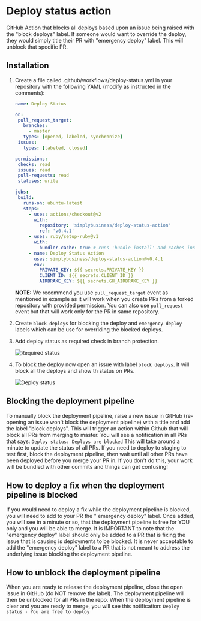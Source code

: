 # Deploy status action

GitHub Action that blocks all deploys based upon an issue being raised with the "block deploys" label. If someone would
want to override the deploy, they would simply title their PR with "emergency deploy" label. This will unblock that
specific PR.

## Installation

1. Create a file called .github/workflows/deploy-status.yml in your repository with the following YAML (modify as
   instructed in the comments):

    ```yaml
    name: Deploy Status

   on:
     pull_request_target:
       branches:
         - master
       types: [opened, labeled, synchronize]
     issues:
       types: [labeled, closed]

   permissions:
     checks: read
     issues: read
     pull-requests: read
     statuses: write
   
   jobs:
     build:
       runs-on: ubuntu-latest
       steps:
         - uses: actions/checkout@v2
           with:
             repository: 'simplybusiness/deploy-status-action'
             ref: 'v0.4.1'
         - uses: ruby/setup-ruby@v1
           with:
             bundler-cache: true # runs 'bundle install' and caches installed gems automatically                       
         - name: Deploy Status Action
           uses: simplybusiness/deploy-status-action@v0.4.1
           env:
             PRIVATE_KEY: ${{ secrets.PRIVATE_KEY }}
             CLIENT_ID: ${{ secrets.CLIENT_ID }}
             AIRBRAKE_KEY: ${{ secrets.GH_AIRBRAKE_KEY }}
    ```
   **NOTE:** We recommend you use `pull_request_target` event as mentioned in example as it will work when you create
   PRs from a forked repository with provided permission. You can also use `pull_request` event but that will work only
   for the PR in same repository.

2. Create `block deploys` for blocking the deploy and `emergency deploy` labels which can be use for overriding the
   blocked deploys.

3. Add deploy status as required check in branch protection.

   ![Required status](images/require_status.png)

5. To block the deploy now open an issue with label `block deploys`. It will block all the deploys and show th status on
   PRs.

   ![Deploy status](images/deploy_status.png)

## Blocking the deployment pipeline

To manually block the deployment pipeline, raise a new issue in GitHub (re-opening an issue won't block the deployment
pipeline) with a title and add the label "block deploys". This will trigger an action within Github that will block all
PRs from merging to master. You will see a notification in all PRs that says: ``` Deploy status: Deploys are blocked ```
This will take around a minute to update the status of all PRs. If you need to deploy to staging to test first, block
the deployment pipeline, then wait until all other PRs have been deployed before you merge your PR in. If you don't do
this, your work will be bundled with other commits and things can get confusing!

## How to deploy a fix when the deployment pipeline is blocked

If you would need to deploy a fix while the deployment pipeline is blocked, you will need to add to your PR the "
emergency deploy" label. Once added, you will see in a minute or so, that the deployment pipeline is free for YOU only
and you will be able to merge. It is IMPORTANT to note that the "emergency deploy" label should only be added to a PR
that is fixing the issue that is causing is deployments to be blocked. It is never acceptable to add the "emergency
deploy" label to a PR that is not meant to address the underlying issue blocking the deployment pipeline.

## How to unblock the deployment pipeline

When you are ready to release the deployment pipeline, close the open issue in GitHub (do NOT remove the label). The
deployment pipeline will then be unblocked for all PRs in the repo. When the deployment pipeline is clear and you are
ready to merge, you will see this notification: ``` Deploy status - You are free to deploy ```
